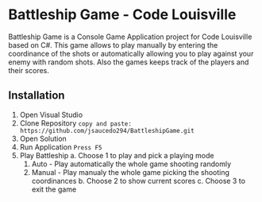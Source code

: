 # **Battleship Game** - Code Louisville

Battleship Game is a Console Game Application project for Code Louisville based on C#.
This game allows to play manually by entering the coordinance of the shots or automatically allowing you to play against your enemy with random shots. Also the games  keeps track of the players and their scores. 
 
## Installation
1. Open Visual Studio
2. Clone Repository
`copy and paste: https://github.com/jsaucedo294/BattleshipGame.git`
3. Open Solution
4. Run Application
`Press F5`
6. Play Battleship
  a. Choose 1 to play and pick a playing mode
     1. Auto - Play automatically the whole game shooting randomly
     2. Manual - Play manualy the whole game picking the shooting coordinances
  b. Choose 2 to show current scores
  c. Choose 3 to exit the game
